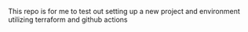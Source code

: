 This repo is for me to test out setting up a new project and environment utilizing terraform and github actions
